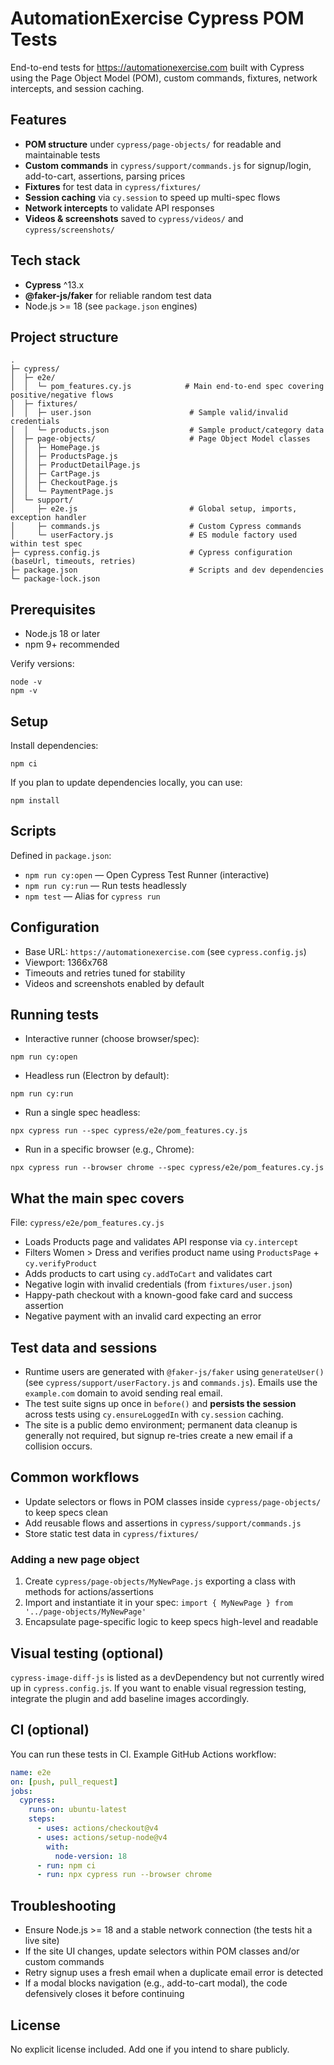 # AutomationExercise Cypress POM Tests

End-to-end tests for https://automationexercise.com built with Cypress using the Page Object Model (POM), custom commands, fixtures, network intercepts, and session caching.

## Features
- **POM structure** under `cypress/page-objects/` for readable and maintainable tests
- **Custom commands** in `cypress/support/commands.js` for signup/login, add-to-cart, assertions, parsing prices
- **Fixtures** for test data in `cypress/fixtures/`
- **Session caching** via `cy.session` to speed up multi-spec flows
- **Network intercepts** to validate API responses
- **Videos & screenshots** saved to `cypress/videos/` and `cypress/screenshots/`

## Tech stack
- **Cypress** ^13.x
- **@faker-js/faker** for reliable random test data
- Node.js >= 18 (see `package.json` engines)

## Project structure
```
.
├─ cypress/
│  ├─ e2e/
│  │  └─ pom_features.cy.js            # Main end-to-end spec covering positive/negative flows
│  ├─ fixtures/
│  │  ├─ user.json                      # Sample valid/invalid credentials
│  │  └─ products.json                  # Sample product/category data
│  ├─ page-objects/                     # Page Object Model classes
│  │  ├─ HomePage.js
│  │  ├─ ProductsPage.js
│  │  ├─ ProductDetailPage.js
│  │  ├─ CartPage.js
│  │  ├─ CheckoutPage.js
│  │  └─ PaymentPage.js
│  └─ support/
│     ├─ e2e.js                         # Global setup, imports, exception handler
│     ├─ commands.js                    # Custom Cypress commands
│     └─ userFactory.js                 # ES module factory used within test spec
├─ cypress.config.js                    # Cypress configuration (baseUrl, timeouts, retries)
├─ package.json                         # Scripts and dev dependencies
└─ package-lock.json
```

## Prerequisites
- Node.js 18 or later
- npm 9+ recommended

Verify versions:
```
node -v
npm -v
```

## Setup
Install dependencies:
```
npm ci
```
If you plan to update dependencies locally, you can use:
```
npm install
```

## Scripts
Defined in `package.json`:
- `npm run cy:open` — Open Cypress Test Runner (interactive)
- `npm run cy:run` — Run tests headlessly
- `npm test` — Alias for `cypress run`

## Configuration
- Base URL: `https://automationexercise.com` (see `cypress.config.js`)
- Viewport: 1366x768
- Timeouts and retries tuned for stability
- Videos and screenshots enabled by default

## Running tests
- Interactive runner (choose browser/spec):
```
npm run cy:open
```
- Headless run (Electron by default):
```
npm run cy:run
```
- Run a single spec headless:
```
npx cypress run --spec cypress/e2e/pom_features.cy.js
```
- Run in a specific browser (e.g., Chrome):
```
npx cypress run --browser chrome --spec cypress/e2e/pom_features.cy.js
```

## What the main spec covers
File: `cypress/e2e/pom_features.cy.js`
- Loads Products page and validates API response via `cy.intercept`
- Filters Women > Dress and verifies product name using `ProductsPage` + `cy.verifyProduct`
- Adds products to cart using `cy.addToCart` and validates cart
- Negative login with invalid credentials (from `fixtures/user.json`)
- Happy-path checkout with a known-good fake card and success assertion
- Negative payment with an invalid card expecting an error

## Test data and sessions
- Runtime users are generated with `@faker-js/faker` using `generateUser()` (see `cypress/support/userFactory.js` and `commands.js`). Emails use the `example.com` domain to avoid sending real email.
- The test suite signs up once in `before()` and **persists the session** across tests using `cy.ensureLoggedIn` with `cy.session` caching.
- The site is a public demo environment; permanent data cleanup is generally not required, but signup re-tries create a new email if a collision occurs.

## Common workflows
- Update selectors or flows in POM classes inside `cypress/page-objects/` to keep specs clean
- Add reusable flows and assertions in `cypress/support/commands.js`
- Store static test data in `cypress/fixtures/`

### Adding a new page object
1. Create `cypress/page-objects/MyNewPage.js` exporting a class with methods for actions/assertions
2. Import and instantiate it in your spec: `import { MyNewPage } from '../page-objects/MyNewPage'`
3. Encapsulate page-specific logic to keep specs high-level and readable

## Visual testing (optional)
`cypress-image-diff-js` is listed as a devDependency but not currently wired up in `cypress.config.js`. If you want to enable visual regression testing, integrate the plugin and add baseline images accordingly.

## CI (optional)
You can run these tests in CI. Example GitHub Actions workflow:
```yaml
name: e2e
on: [push, pull_request]
jobs:
  cypress:
    runs-on: ubuntu-latest
    steps:
      - uses: actions/checkout@v4
      - uses: actions/setup-node@v4
        with:
          node-version: 18
      - run: npm ci
      - run: npx cypress run --browser chrome
```

## Troubleshooting
- Ensure Node.js >= 18 and a stable network connection (the tests hit a live site)
- If the site UI changes, update selectors within POM classes and/or custom commands
- Retry signup uses a fresh email when a duplicate email error is detected
- If a modal blocks navigation (e.g., add-to-cart modal), the code defensively closes it before continuing

## License
No explicit license included. Add one if you intend to share publicly.
